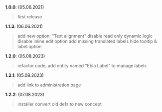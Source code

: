 **1.0.0**: (05.06.2021)
> first release

**1.1.3**: (06.06.2021)
> add new option: "Text alignment"
> disable read only dynamic logic
> disable inline edit option
> add missing translated labels
> hide tooltip & label option

**1.2.0**: (05.08.2023)
> refactor code, add entity named "Ebla Label" to manage labels

**1.2.1**: (05.08.2023)
> add link to administration page

**1.2.2**: (07.08.2023)
> installer convert old defs to new concept
